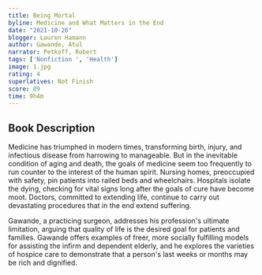 ```yaml
---
title: Being Mortal
byline: Medicine and What Matters in the End
date: "2021-10-26"
blogger: Lauren Hamann
author: Gawande, Atul
narrator: Petkoff, Robert
tags: ['Nonfiction ', 'Health']
image: 1.jpg
rating: 4
superlatives: Not Finish
score: 89
time: 9h4m
---
```


## Book Description

Medicine has triumphed in modern times, transforming birth, injury, and infectious disease from harrowing to manageable. But in the inevitable condition of aging and death, the goals of medicine seem too frequently to run counter to the interest of the human spirit. Nursing homes, preoccupied with safety, pin patients into railed beds and wheelchairs. Hospitals isolate the dying, checking for vital signs long after the goals of cure have become moot. Doctors, committed to extending life, continue to carry out devastating procedures that in the end extend suffering.

Gawande, a practicing surgeon, addresses his profession's ultimate limitation, arguing that quality of life is the desired goal for patients and families. Gawande offers examples of freer, more socially fulfilling models for assisting the infirm and dependent elderly, and he explores the varieties of hospice care to demonstrate that a person's last weeks or months may be rich and dignified.